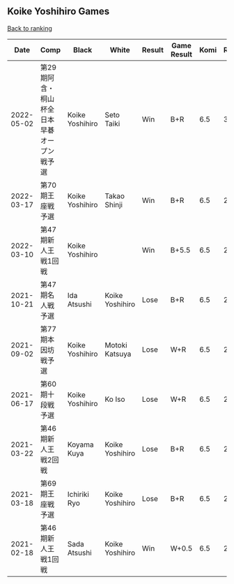 ## Koike Yoshihiro Games

[Back to ranking](../../index.md)




| **Date** | **Comp** | **Black** | **White** | **Result** | **Game Result** | **Komi** | **Rating** | **Diff** | 
| --- | --- | --- | --- | --- | --- | --- | --- | --- |
| 2022-05-02 | 第29期阿含・桐山杯全日本早碁オープン戦予選 | Koike Yoshihiro | Seto Taiki | Win | B+R | 6.5 | 3079 | 165 | 
| 2022-03-17 | 第70期王座戦予選 | Koike Yoshihiro | Takao Shinji | Win | B+R | 6.5 | 2914 | 216 | 
| 2022-03-10 | 第47期新人王戦1回戦 | Koike Yoshihiro |  | Win | B+5.5 | 6.5 | 2698 | 7 | 
| 2021-10-21 | 第47期名人戦予選 | Ida Atsushi | Koike Yoshihiro | Lose | B+R | 6.5 | 2691 | 120 | 
| 2021-09-02 | 第77期本因坊戦予選 | Koike Yoshihiro | Motoki Katsuya | Lose | W+R | 6.5 | 2571 | -10 | 
| 2021-06-17 | 第60期十段戦予選 | Koike Yoshihiro | Ko Iso | Lose | W+R | 6.5 | 2581 | 269 | 
| 2021-03-22 | 第46期新人王戦2回戦 | Koyama Kuya | Koike Yoshihiro | Lose | B+R | 6.5 | 2312 | -27 | 
| 2021-03-18 | 第69期王座戦予選 | Ichiriki Ryo | Koike Yoshihiro | Lose | B+R | 6.5 | 2339 | -175 | 
| 2021-02-18 | 第46期新人王戦1回戦 | Sada Atsushi | Koike Yoshihiro | Win | W+0.5 | 6.5 | 2514 | missing |




